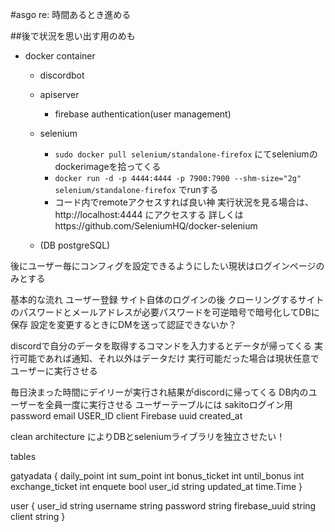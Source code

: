 #asgo re:
時間あるとき進める

##後で状況を思い出す用のめも
* docker container
    * discordbot
    * apiserver
        * firebase authentication(user management)
    * selenium
        * `sudo docker pull selenium/standalone-firefox` にてseleniumのdockerimageを拾ってくる
        * `docker run -d -p 4444:4444 -p 7900:7900 --shm-size="2g" selenium/standalone-firefox` でrunする
        * コード内でremoteアクセスすれば良い神 実行状況を見る場合は、http://localhost:4444 にアクセスする
        詳しくはhttps://github.com/SeleniumHQ/docker-selenium

    * (DB postgreSQL)

後にユーザー毎にコンフィグを設定できるようにしたい現状はログインページのみとする

基本的な流れ
ユーザー登録
サイト自体のログインの後
クローリングするサイトのパスワードとメールアドレスが必要パスワードを可逆暗号で暗号化してDBに保存
設定を変更するときにDMを送って認証できないか？

discordで自分のデータを取得するコマンドを入力するとデータが帰ってくる
実行可能であれば通知、それ以外はデータだけ
実行可能だった場合は現状任意でユーザーに実行させる

毎日決まった時間にデイリーが実行され結果がdiscordに帰ってくる
DB内のユーザーを全員一度に実行させる
ユーザーテーブルには
sakitoログイン用 password email
USER_ID client
Firebase uuid
created_at

clean architecture によりDBとseleniumライブラリを独立させたい！

tables

gatyadata
{
    daily_point int
    sum_point int
    bonus_ticket int
    until_bonus int
    exchange_ticket int
    enquete bool
    user_id string
    updated_at time.Time
}

user
{
    user_id string
    username string
    password string
    firebase_uuid string
    client string
}

